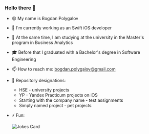 ### Hello there 👋
- 😄 My name is Bogdan Polygalov
- 📱 I'm currently working as an Swift iOS developer
- 📖 At the same time, I am studying at the university in the Master's program in Business Analytics
- 🎓 Before that I graduated with a Bachelor's degree in Software Engineering
- 📫 How to reach me: bogdan.polygalov@gmail.com
- 📍 Repository designations:
  - HSE - university projects
  - YP - Yandex Practicum projects on iOS
  - Starting with the company name - test assignments
  - Simply named project - pet projects
- ⚡ Fun: 

  ![Jokes Card](https://readme-jokes.vercel.app/api)

<!--
**miamib34ch/miamib34ch** is a ✨ _special_ ✨ repository because its `README.md` (this file) appears on your GitHub profile.
-->

